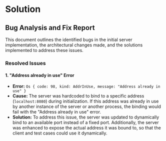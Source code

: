 # Solution

## Bug Analysis and Fix Report
This document outlines the identified bugs in the initial server implementation, the architectural changes made, and the solutions implemented to address these issues.

### Resolved Issues

#### 1. "Address already in use" Error
*   **Error:** `Os { code: 98, kind: AddrInUse, message: "Address already in use" }`
*   **Cause:** The server was hardcoded to bind to a specific address (`localhost:8080`) during initialization. If this address was already in use by another instance of the server or another process, the binding would fail with the "Address already in use" error.
*   **Solution:** To address this issue, the server was updated to dynamically bind to an available port instead of a fixed port. Additionally, the server was enhanced to expose the actual address it was bound to, so that the client and test cases could use it dynamically.